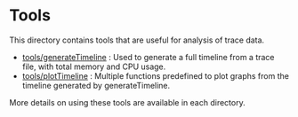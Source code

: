 # Tools 

This directory contains tools that are useful for analysis of trace data.

- [tools/generateTimeline](./generateTimeline/README.md) : Used to generate a full timeline from a trace file, with total memory and CPU usage.
- [tools/plotTimeline](./plotTimeline/README.md) : Multiple functions predefined to plot graphs from the timeline generated by generateTimeline.


More details on using these tools are available in each directory.
